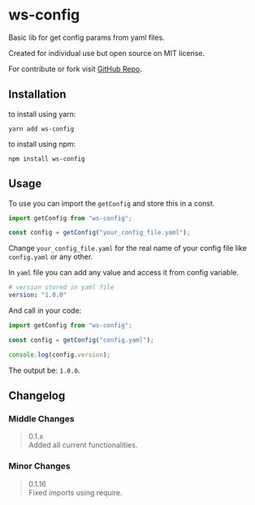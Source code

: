 # ws-config

Basic lib for get config params from yaml files.

Created for individual use but open source on MIT license.

For contribute or fork visit [GitHub Repo](https://github.com/EuJanderGois/ws-config).

## Installation

to install using yarn:
``` batch
yarn add ws-config
```

to install using npm:
``` batch
npm install ws-config
```

## Usage

To use you can import the `getConfig` and store this in a const.

``` javascript
import getConfig from "ws-config";

const config = getConfig("your_config_file.yaml");
```

Change `your_config_file.yaml` for the real name of your config file like `config.yaml` or any other.

In `yaml` file you can add any value and access it from config variable.

``` yaml
# version stored in yaml file
version: "1.0.0"
```

And call in your code:
``` javascript
import getConfig from "ws-config";

const config = getConfig("config.yaml");

console.log(config.version);
```

The output be: `1.0.0`.

## Changelog

### Middle Changes
> 0.1.x <br>
Added all current functionalities.

### Minor Changes
> 0.1.16 <br>
Fixed imports using require.